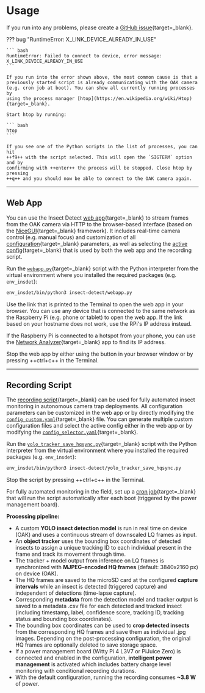# Usage

If you run into any problems, please create a
[GitHub issue](https://github.com/maxsitt/insect-detect/issues){target=_blank}.

??? bug "RuntimeError: X_LINK_DEVICE_ALREADY_IN_USE"

    ``` bash
    RuntimeError: Failed to connect to device, error message: X_LINK_DEVICE_ALREADY_IN_USE
    ```

    If you run into the error shown above, the most common cause is that a
    previously started script is already communicating with the OAK camera
    (e.g. cron job at boot). You can show all currently running processes by
    using the process manager [htop](https://en.wikipedia.org/wiki/Htop){target=_blank}.

    Start htop by running:

    ``` bash
    htop
    ```

    If you see one of the Python scripts in the list of processes, you can hit
    ++f9++ with the script selected. This will open the `SIGTERM` option and by
    confirming with ++enter++ the process will be stopped. Close htop by pressing
    ++q++ and you should now be able to connect to the OAK camera again.

---

## Web App

You can use the Insect Detect
[web app](https://github.com/maxsitt/insect-detect/blob/main/webapp.py){target=_blank}
to stream frames from the OAK camera via HTTP to the browser-based interface
(based on the [NiceGUI](https://github.com/zauberzeug/nicegui/){target=_blank} framework).
It includes real-time camera control (e.g. manual focus) and customization of all
[configuration](https://github.com/maxsitt/insect-detect/blob/main/configs/config_custom.yaml){target=_blank}
parameters, as well as selecting the
[active config](https://github.com/maxsitt/insect-detect/blob/main/configs/config_selector.yaml){target=_blank}
that is used by both the web app and the recording script.

Run the [`webapp.py`](https://github.com/maxsitt/insect-detect/blob/main/webapp.py){target=_blank}
script with the Python interpreter from the virtual environment where you
installed the required packages (e.g. `env_insdet`):

``` bash
env_insdet/bin/python3 insect-detect/webapp.py
```

Use the link that is printed to the Terminal to open the web app in your browser.
You can use any device that is connected to the same network as the Raspberry Pi
(e.g. phone or tablet) to open the web app. If the link based on your hostname
does not work, use the RPi's IP address instead.

If the Raspberry Pi is connected to a hotspot from your phone, you can use the
[Network Analyzer](https://play.google.com/store/apps/details?id=net.techet.netanalyzerlite.an&hl=en){target=_blank}
app to find its IP address.

Stop the web app by either using the button in your browser window
or by pressing ++ctrl+c++ in the Terminal.

---

## Recording Script

The [recording script](https://github.com/maxsitt/insect-detect/blob/main/yolo_tracker_save_hqsync.py){target=_blank}
can be used for fully automated insect monitoring in autonomous camera trap deployments.
All configuration parameters can be customized in the web app or by directly modifying the
[`config_custom.yaml`](https://github.com/maxsitt/insect-detect/tree/main/configs/config_custom.yaml){target=_blank}
file. You can generate multiple custom configuration files and select the active
config either in the web app or by modifying the
[`config_selector.yaml`](https://github.com/maxsitt/insect-detect/blob/main/configs/config_selector.yaml){target=_blank}.

Run the
[`yolo_tracker_save_hqsync.py`](https://github.com/maxsitt/insect-detect/blob/main/yolo_tracker_save_hqsync.py){target=_blank}
script with the Python interpreter from the virtual environment where you
installed the required packages (e.g. `env_insdet`):

``` bash
env_insdet/bin/python3 insect-detect/yolo_tracker_save_hqsync.py
```

Stop the script by pressing ++ctrl+c++ in the Terminal.

For fully automated monitoring in the field, set up a
[cron job](pisetup.md#schedule-cron-job){target=_blank} that will run the script
automatically after each boot (triggered by the power management board).

**Processing pipeline:**

- A custom **YOLO insect detection model** is run in real time on device (OAK)
  and uses a continuous stream of downscaled LQ frames as input.
- An **object tracker** uses the bounding box coordinates of detected insects
  to assign a unique tracking ID to each individual present in the frame and
  track its movement through time.
- The tracker + model output from inference on LQ frames is synchronized with
  **MJPEG-encoded HQ frames** (default: 3840x2160 px) on device (OAK).
- The HQ frames are saved to the microSD card at the configured
  **capture intervals** while an insect is detected (triggered capture)
  and independent of detections (time-lapse capture).
- Corresponding **metadata** from the detection model and tracker output
  is saved to a metadata .csv file for each detected and tracked insect
  (including timestamp, label, confidence score, tracking ID, tracking status
  and bounding box coordinates).
- The bounding box coordinates can be used to **crop detected insects** from
  the corresponding HQ frames and save them as individual .jpg images.
  Depending on the post-processing configuration, the original HQ frames are
  optionally deleted to save storage space.
- If a power management board (Witty Pi 4 L3V7 or PiJuice Zero) is connected and
  enabled in the configuration, **intelligent power management** is activated which
  includes battery charge level monitoring with conditional recording durations.
- With the default configuration, running the recording consumes **~3.8 W** of power.
